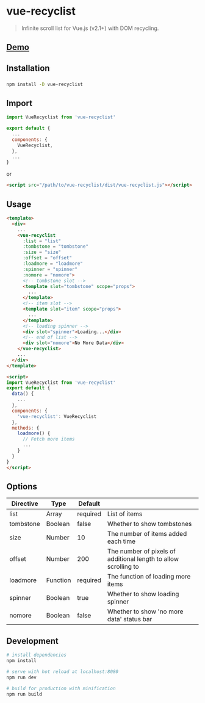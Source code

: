 # vue-recyclist

> Infinite scroll list for Vue.js (v2.1+) with DOM recycling.

## [Demo](https://xtongs.github.io/vue-recyclist/)

## Installation

###

``` bash
npm install -D vue-recyclist
```

## Import

``` javascript
import VueRecyclist from 'vue-recyclist'

export default {
  ...
  components: {
    VueRecyclist,
  },
  ...
}
```

or

``` html
<script src="/path/to/vue-recyclist/dist/vue-recyclist.js"></script>
```

## Usage
``` html
<template>
  <div>
    ...
    <vue-recyclist
      :list = "list"
      :tombstone = "tombstone"
      :size = "size"
      :offset = "offset"
      :loadmore = "loadmore"
      :spinner = "spinner"
      :nomore = "nomore">
      <!-- tombstone slot -->
      <template slot="tombstone" scope="props">
        ...
      </template>
      <!-- item slot -->
      <template slot="item" scope="props">
        ...
      </template>
      <!-- loading spinner -->
      <div slot="spinner">Loading...</div>
      <!-- end of list -->
      <div slot="nomore">No More Data</div>
    </vue-recyclist>
    ...
  </div>
</template>

<script>
import VueRecyclist from 'vue-recyclist'
export default {
  data() {
    ...
  },
  components: {
    'vue-recyclist': VueRecyclist
  },
  methods: {
    loadmore() {
      // Fetch more items
      ...
    }
  }
}
</script>
```

## Options

| Directive | Type     | Default  |                                                                 |
| --------- | ---------| -------- | --------------------------------------------------------------- |
| list      | Array    | required | List of items                                                   |
| tombstone | Boolean  | false    | Whether to show tombstones                                      |
| size      | Number   | 10       | The number of items added each time                             |
| offset    | Number   | 200      | The number of pixels of additional length to allow scrolling to |
| loadmore  | Function | required | The function of loading more items                              |
| spinner   | Boolean  | true     | Whether to show loading spinner                                 |
| nomore    | Boolean  | false    | Whether to show 'no more data' status bar                       |

## Development

``` bash
# install dependencies
npm install

# serve with hot reload at localhost:8080
npm run dev

# build for production with minification
npm run build
```
